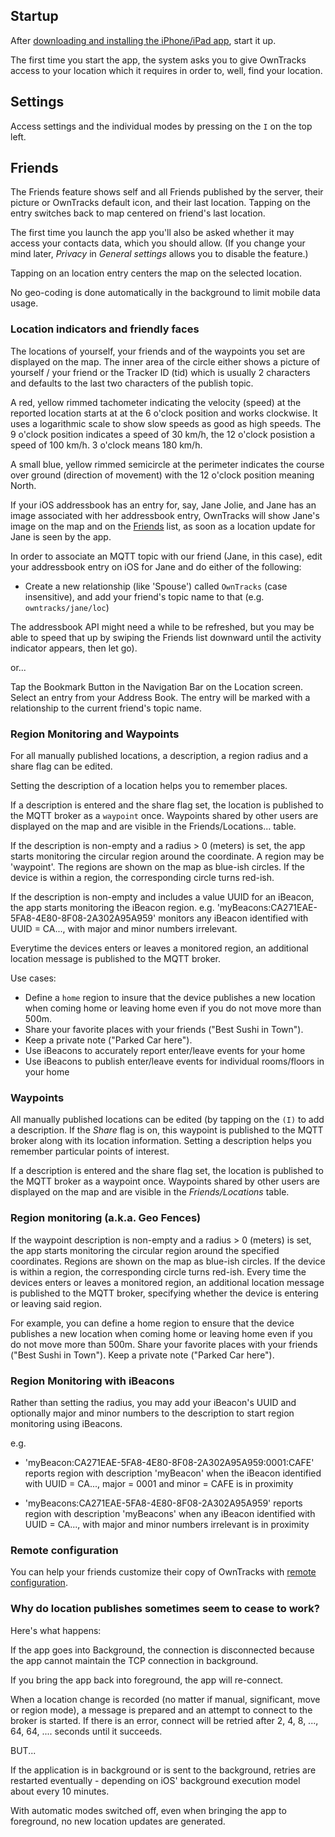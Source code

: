 ## Startup

After [downloading and installing the iPhone/iPad app](https://itunes.apple.com/en/app/mqttitude/id692424691?mt=8), start it
up.

The first time you start the app, the system asks you to give OwnTracks access to your location which it requires in order to, well, find your location.


## Settings

Access settings and the individual modes by pressing on the `I` on the top left.

## Friends

The Friends feature shows self and all Friends published by the server,
their picture or OwnTracks default icon, and their last location.  Tapping on
the entry switches back to map centered on friend's last location.

The first time you launch the app you'll also be asked whether it may access your
contacts data, which you should allow. (If you change your mind later, _Privacy_ in
_General settings_ allows you to disable the feature.)

Tapping on an location entry centers the map on the selected location.

No geo-coding is done automatically in the background to limit mobile data usage.

### Location indicators and friendly faces

The locations of yourself, your friends and of the waypoints you set are displayed on the map. The inner area of the circle either shows a picture of yourself / your friend or the Tracker ID (tid) which is usually 2 characters and defaults to the last two characters of the publish topic.

A red, yellow rimmed tachometer indicating the velocity (speed) at the reported location starts at at the 6 o'clock position and works clockwise. It uses a logarithmic scale to show slow speeds
as good as high speeds. The 9 o'clock position indicates a speed of 30 km/h, the 12 o'clock posistion a speed of 100 km/h. 3 o'clock means 180 km/h.

A small blue, yellow rimmed semicircle at the perimeter indicates the course over ground (direction of movement)  with the 12 o'clock position meaning North.

If your iOS addressbook has an entry for, say, Jane Jolie, and Jane has an image associated with her addressbook entry, OwnTracks will show Jane's image on the map and on the [Friends](friends.md) list, as soon as a location update for Jane is seen by the app.

In order to associate an MQTT topic with our friend (Jane, in this case), edit your addressbook entry on iOS for Jane and do either of the following:

* Create a new relationship (like 'Spouse') called `OwnTracks` (case insensitive), and add your friend's topic name to that (e.g. `owntracks/jane/loc`)

The addressbook API might need a while to be refreshed, but you may be able to speed that up by swiping the Friends list downward until the activity indicator appears, then let go).

or...

Tap the Bookmark Button in the Navigation Bar on the Location screen. Select an entry from your Address Book.
The entry will be marked with a relationship to the current friend's topic name.


### Region Monitoring and Waypoints

For all manually published locations, a description, a region radius and a share flag can be edited.

Setting the description of a location helps you to remember places.

If a description is entered and the share flag set, the location is published to the MQTT broker as a `waypoint` once.
Waypoints shared by other users are displayed on the map and are visible in the Friends/Locations... table.

If the description is non-empty and a radius > 0 (meters) is set, the app starts monitoring the circular region around the coordinate. A region may be 'waypoint'.
The regions are shown on the map as blue-ish circles. If the device is within a region, the corresponding circle turns red-ish.

If the description is non-empty and includes a value UUID for an iBeacon, the app starts monitoring the iBeacon region. e.g. 'myBeacons:CA271EAE-5FA8-4E80-8F08-2A302A95A959'
monitors any iBeacon identified with UUID = CA..., with major and minor numbers irrelevant.

Everytime the devices enters or leaves a monitored region, an additional location message is published to the MQTT broker.

Use cases:
* Define a `home` region to insure that the device publishes a new location when coming home or leaving home even if you do not move more than 500m.
* Share your favorite places with your friends ("Best Sushi in Town").
* Keep a private note ("Parked Car here").
* Use iBeacons to accurately report enter/leave events for your home
* Use iBeacons to publish enter/leave events for individual rooms/floors in your home

### Waypoints

All manually published locations can be edited (by tapping on the `(I)` to add
a description. If the _Share_ flag is on, this waypoint is published to the
MQTT broker along with its location information. Setting a
description helps you remember particular points of interest.

If a description is entered and the share flag set, the location is published
to the MQTT broker as a waypoint once. Waypoints shared by other users are
displayed on the map and are visible in the _Friends/Locations_ table.

### Region monitoring (a.k.a. Geo Fences)

If the waypoint description is non-empty and a radius > 0 (meters) is set, the
app starts monitoring the circular region around the specified coordinates. 
Regions are shown on the map as blue-ish circles. If the
device is within a region, the corresponding circle turns red-ish. Every time
the devices enters or leaves a monitored region, an additional location message
is published to the MQTT broker, specifying whether the device is entering or leaving
said region.


For example, you can define a home region to ensure that the device publishes a
new location when coming home or leaving home even if you do not move more than
500m. Share your favorite places with your friends ("Best Sushi in Town"). Keep
a private note ("Parked Car here").

### Region Monitoring with iBeacons

Rather than setting the radius, you may add your iBeacon's UUID and optionally major and minor numbers
to the description to start region monitoring using iBeacons.

e.g.
* 'myBeacon:CA271EAE-5FA8-4E80-8F08-2A302A95A959:0001:CAFE'
reports region with description 'myBeacon' when the iBeacon identified with UUID = CA..., major = 0001 and minor = CAFE is in proximity

* 'myBeacons:CA271EAE-5FA8-4E80-8F08-2A302A95A959'
reports region with description 'myBeacons' when any iBeacon identified with UUID = CA..., with major and minor numbers irrelevant is in proximity

### Remote configuration

You can help your friends customize their copy of OwnTracks with [remote configuration](remoteconfig.md).

### Why do location publishes sometimes seem to cease to work?

Here's what happens:

If the app goes into Background, the connection is disconnected because the app
cannot maintain the TCP connection in background.

If you bring the app back into foreground, the app will re-connect.

When a location change is recorded (no matter if manual, significant, move or
region mode), a message is prepared and an attempt to connect to the broker is
started. If there is an error, connect will be retried after 2, 4, 8, ..., 64,
64, .... seconds until it succeeds.

BUT...

If the application is in background or is sent to the background, retries are
restarted eventually - depending on iOS' background execution model about every 10 minutes.

With automatic modes switched off, even when bringing the app to foreground, no
new location updates are generated.

